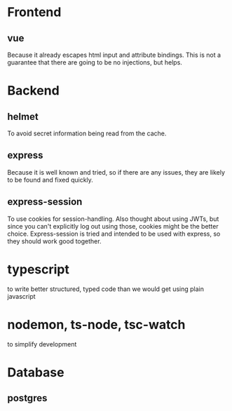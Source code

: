 # Frontend
## vue 
Because it already escapes html input and attribute bindings. This is not a guarantee that there are going 
to be no injections, but helps.

# Backend
## helmet
To avoid secret information being read from the cache.
## express
Because it is well known and tried, so if there are any issues, they are likely to be found and fixed quickly.
## express-session
To use cookies for session-handling. Also thought about using JWTs, but since you can't explicitly log out using those,
cookies might be the better choice.
Express-session is tried and intended to be used with express, so they should work good together. 
# typescript
to write better structured, typed code than we would get using plain javascript
# nodemon, ts-node, tsc-watch
to simplify development


# Database
## postgres


